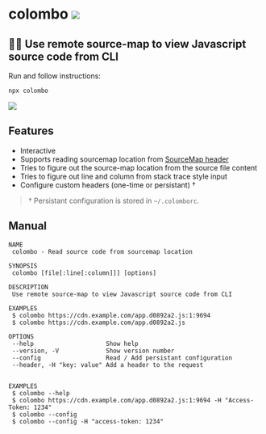 # colombo [![](https://img.shields.io/npm/v/colombo.svg)](https://www.npmjs.com/package/colombo)

## 🕵️‍♂️ Use remote source-map to view Javascript source code from CLI

Run and follow instructions:

```bash
npx colombo
```

![](https://user-images.githubusercontent.com/516342/103102893-ef27da00-4626-11eb-928a-9c67c077520d.gif)

## Features

- Interactive
- Supports reading sourcemap location from [SourceMap header](https://developer.mozilla.org/en-US/docs/Web/HTTP/Headers/SourceMap)
- Tries to figure out the source-map location from the source file content
- Tries to figure out line and column from stack trace style input
- Configure custom headers (one-time or persistant) †

> † Persistant configuration is stored in `~/.colomborc`.

## Manual

<!-- Edit man file to change the following content>
<!-- MAN START -->
```man
NAME
 colombo - Read source code from sourcemap location

SYNOPSIS
 colombo [file[:line[:column]]] [options]

DESCRIPTION
 Use remote source-map to view Javascript source code from CLI

EXAMPLES
 $ colombo https://cdn.example.com/app.d0892a2.js:1:9694
 $ colombo https://cdn.example.com/app.d0892a2.js

OPTIONS
 --help                    Show help
 --version, -V             Show version number
 --config                  Read / Add persistant configuration
 --header, -H "key: value" Add a header to the request


EXAMPLES
 $ colombo --help
 $ colombo https://cdn.example.com/app.d0892a2.js:1:9694 -H "Access-Token: 1234"
 $ colombo --config
 $ colombo --config -H "access-token: 1234"
```
<!-- MAN END -->
